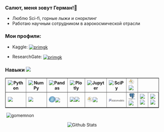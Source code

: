 <h3 align="left">Салют, меня зовут Герман!🖖</h3>

- Люблю Sci-fi, горные лыжи и снорклинг
- Работаю научным сотрудником в аэрокосмической отрасли

<h3 align="left">Мои профили:</h3>

- Kaggle:
<a href="https://kaggle.com/primgk" target="blank"><img align="center" src="https://raw.githubusercontent.com/rahuldkjain/github-profile-readme-generator/master/src/images/icons/Social/kaggle.svg" alt="primgk" height="30" width="40" /></a>

- ResearchGate:
<a href="https://www.researchgate.net/profile/German-Primachenko" target="blank"><img align="center" src="https://media0.giphy.com/media/v1.Y2lkPTc5MGI3NjExZGI1bTYzeXFkbWFmbnJuajZ1NXV5bzFzd205c3ZlMWtyNjdiOWQzNCZlcD12MV9pbnRlcm5hbF9naWZfYnlfaWQmY3Q9cw/XxgwxP97w8j1KBtm1R/giphy.gif" alt="primgk" height="30" width="40" /></a>


<div align="left" style="text-align: left;">
   <h3>
      Навыки
      <img src="https://media1.giphy.com/media/v1.Y2lkPTc5MGI3NjExcGRmdnlucTJuMWswbTV1bmo5YWVvMmV2cGk5aGxrZW8xODUxaXYxdCZlcD12MV9pynRlcm5hbF9naWZfYnlfaWQmY3Q9cw/WUlplcMpOCEmTGBtBW/giphy.gif" width="30px">
   </h3>
</div>

<table border="1"> 
  <tr> <!-- Первая строка заголовков -->
    <th><img src="https://img.shields.io/badge/Python%203-000000?logo=python" alt=Python></th>
    <th><img src="https://img.shields.io/badge/NumPy-000000?logo=numpy" alt=NumPy></th>
    <th><img src="https://img.shields.io/badge/Pandas-000000?logo=pandas" alt=Pandas></th>
    <th><img src="https://img.shields.io/badge/Plotly-000000?logo=Plotly" alt=Plotly></th>
    <th><img src="https://img.shields.io/badge/Jupiter%20Notebook-000000?logo=jupyter" alt=Jupyter></th>
    <th><img src="https://img.shields.io/badge/SciPy-000000?logo=SciPy" alt=SciPy></th>
    <td><img src="https://raw.githubusercontent.com/Gomemnon/Gomemnon/c2c01041c418984c5cde7bdf5d1250946a032de0/Matplotlib_icon.svg" width='18px'/><img src="https://img.shields.io/badge/VS%20Code-000000?"></td>
     
  </tr>
  <tr> <!-- Вторая строка с данными -->
   <td><img src="https://img.shields.io/badge/scikit--learn-000000?logo=scikitlearn"></td>
    <td><img src="https://img.shields.io/badge/Obsidian-000000?logo=obsidian"></td>
    <td><img src="https://github.com/Gomemnon/Gomemnon/blob/main/optuna.png?raw=true" width='20px'/><img src="https://img.shields.io/badge/Optuna-000000?"></td>
    <td><img src="https://seaborn.pydata.org/_images/logo-mark-lightbg.svg" width='18px'/><img src="https://img.shields.io/badge/Seaborn-000000?"></td>
    <td><img src="https://raw.githubusercontent.com/Gomemnon/Gomemnon/c2c01041c418984c5cde7bdf5d1250946a032de0/Matplotlib_icon.svg" width='18px'/><img src="https://img.shields.io/badge/Matplotlib-000000?"></td>
    <td><img src="https://raw.githubusercontent.com/Gomemnon/Gomemnon/c2c01041c418984c5cde7bdf5d1250946a032de0/statsmodels-logo-v2-horizontal.svg" width='100px'/></td>
    <td><img src="https://raw.githubusercontent.com/devicons/devicon/master/icons/postgresql/postgresql-original-wordmark.svg" width="30px"/><img src="https://img.shields.io/badge/postgresql-000000?"></td>
    <td><img src="https://www.vectorlogo.zone/logos/pytorch/pytorch-icon.svg" width="18px"/><img src="https://img.shields.io/badge/pytorch-000000?"></td>
    <td><img src="https://www.vectorlogo.zone/logos/tensorflow/tensorflow-icon.svg" width="18px"/><img src="https://img.shields.io/badge/tensorflow-000000?"></td>
  </tr>
</table>



<p>&nbsp;<img align="center" src="https://github-readme-stats.vercel.app/api?username=gomemnon&show_icons=true&locale=en" alt="gomemnon" /></p>




<p align="center">
        <img src="https://raw.githubusercontent.com/mayhemantt/mayhemantt/Update/svg/Bottom.svg" alt="Github Stats" />
</p>
